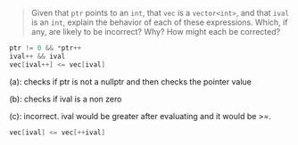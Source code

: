 > Given that `ptr` points to an `int`, that `vec` is a `vector<int>`, and that `ival` is an `int`, explain the behavior of each of these expressions. Which, if any, are likely to be incorrect? Why? How might each be corrected?
```cpp
ptr != 0 && *ptr++
ival++ && ival
vec[ival++] <= vec[ival]
```

(a): checks if ptr is not a nullptr and then checks the pointer value

(b): checks if ival is a non zero

(c): incorrect. ival would be greater after evaluating and it would be >=.
```cpp
vec[ival] <= vec[++ival]
```
